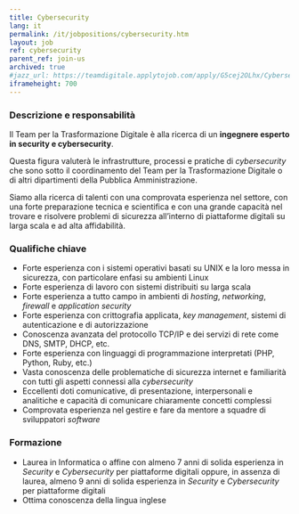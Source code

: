 ```yaml
---
title: Cybersecurity
lang: it
permalink: /it/jobpositions/cybersecurity.htm
layout: job
ref: cybersecurity
parent_ref: join-us
archived: true
#jazz_url: https://teamdigitale.applytojob.com/apply/G5cej2OLhx/Cybersecurity
iframeheight: 700
---
```


### Descrizione e responsabilità
Il Team per la Trasformazione Digitale è alla ricerca di un **ingegnere esperto in security e cybersecurity**.

Questa figura valuterà le infrastrutture, processi e pratiche di *cybersecurity* che sono sotto il coordinamento del Team per la Trasformazione Digitale o di altri dipartimenti della Pubblica Amministrazione.

Siamo alla ricerca di talenti con una comprovata esperienza nel settore, con una forte preparazione tecnica e scientifica e con una grande capacità nel trovare e risolvere problemi di sicurezza all’interno di piattaforme digitali su larga scala e ad alta affidabilità.



### Qualifiche chiave
- Forte esperienza con i sistemi operativi basati su UNIX e la loro messa in sicurezza, con particolare enfasi su ambienti Linux
- Forte esperienza di lavoro con sistemi distribuiti su larga scala
- Forte esperienza a tutto campo in ambienti di *hosting*, *networking*, *firewall* e *application security*
- Forte esperienza con crittografia applicata, *key management*, sistemi di autenticazione e di autorizzazione
- Conoscenza avanzata del protocollo TCP/IP e dei servizi di rete come DNS, SMTP, DHCP, etc.
- Forte esperienza con linguaggi di programmazione interpretati (PHP, Python, Ruby, etc.)
- Vasta conoscenza delle problematiche di sicurezza internet e familiarità con tutti gli aspetti connessi alla *cybersecurity*
- Eccellenti doti comunicative, di presentazione, interpersonali e analitiche e capacità di comunicare chiaramente concetti complessi
- Comprovata esperienza nel gestire e fare da mentore a squadre di sviluppatori *software*



### Formazione
- Laurea in Informatica o affine con almeno 7 anni di solida esperienza in *Security* e *Cybersecurity* per piattaforme digitali oppure, in assenza di laurea, almeno 9 anni di solida esperienza in *Security* e *Cybersecurity* per piattaforme digitali 
- Ottima conoscenza della lingua inglese

